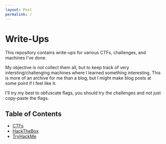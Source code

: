 ```yaml
---
layout: Post
permalink: /
---
```

# Write-Ups

This repository contains write-ups for various CTFs, challenges, and machines I've done.

My objective is not collect them all, but to keep track of very intersting/challenging machines where I learned something interesting. This is more of an archive for me than a blog, but I might make blog posts at some point if I feel like it.

I'll try my best to obfuscate flags, you should try the challenges and not just copy-paste the flags.

## Table of Contents

- [CTFs](./CTF/)
- [HackTheBox](./HackTheBox/)
- [TryHackMe](./TryHackMe/)
